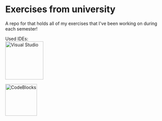 # Exercises from university
A repo for that holds all of my exercises that I've been working on during each semester!

Used IDEs:
<br>
<img src="https://external-content.duckduckgo.com/iu/?u=https%3A%2F%2F1000logos.net%2Fwp-content%2Fuploads%2F2020%2F08%2FVisual-Studio-Logo.png&f=1&nofb=1&ipt=42ee6b885d505d24a718fce2ddf3d5c1264a41057412613da9d6f9c6881b7fad&ipo=images" width=120px alt="Visual Studio">

<img src="https://external-content.duckduckgo.com/iu/?u=https%3A%2F%2Fsoftbesplatno.com%2Fwp-content%2Fuploads%2F2016%2F09%2Flogo1-2.png&f=1&nofb=1&ipt=d0538f00743fe83e12ecb50271312dbe7782ad9f7892fe15a89315273cdcca0a&ipo=images" width=100px alt="CodeBlocks">